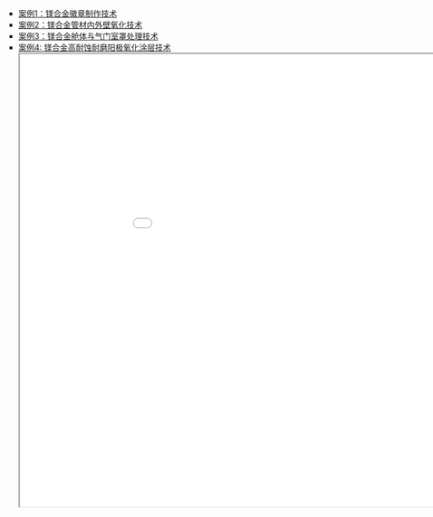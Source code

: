 <html>
<body>

<style>
ul.demo {
  list-style-type: square;
  padding: 0px;
  margin: 0px;
}
</style>

  <ul class="demo">
    <li> <a target="right" href="../assets/成功案例/成功案例1-镁合金徽章制作技术.pdf">案例1：镁合金徽章制作技术</a> </li>
    <li> <a target="right" href="../assets/成功案例/成功案例2-镁合金管材内外壁氧化技术.pdf">案例2：镁合金管材内外壁氧化技术</a> </li>
    <li> <a target="right"  href="../assets/成功案例/成功案例3-镁合金舱体与气门室罩处理技术.pdf">案例3：镁合金舱体与气门室罩处理技术</a> </li>
    <li> <a target="right" href="../assets/成功案例/成功案例4-镁合金高耐蚀耐磨阳极氧化涂层技术.pdf">案例4: 镁合金高耐蚀耐磨阳极氧化涂层技术</a> </li>
  </ul>

<iframe src="../assets/成功案例/成功案例1-镁合金徽章制作技术.pdf" name="right" width="1000" height="800"></iframe>

</body>
</html>
